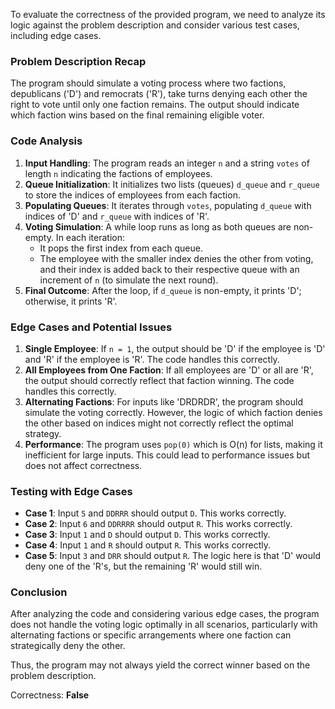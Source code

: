 To evaluate the correctness of the provided program, we need to analyze its logic against the problem description and consider various test cases, including edge cases.

### Problem Description Recap
The program should simulate a voting process where two factions, depublicans ('D') and remocrats ('R'), take turns denying each other the right to vote until only one faction remains. The output should indicate which faction wins based on the final remaining eligible voter.

### Code Analysis
1. **Input Handling**: The program reads an integer `n` and a string `votes` of length `n` indicating the factions of employees.
2. **Queue Initialization**: It initializes two lists (queues) `d_queue` and `r_queue` to store the indices of employees from each faction.
3. **Populating Queues**: It iterates through `votes`, populating `d_queue` with indices of 'D' and `r_queue` with indices of 'R'.
4. **Voting Simulation**: A while loop runs as long as both queues are non-empty. In each iteration:
   - It pops the first index from each queue.
   - The employee with the smaller index denies the other from voting, and their index is added back to their respective queue with an increment of `n` (to simulate the next round).
5. **Final Outcome**: After the loop, if `d_queue` is non-empty, it prints 'D'; otherwise, it prints 'R'.

### Edge Cases and Potential Issues
1. **Single Employee**: If `n = 1`, the output should be 'D' if the employee is 'D' and 'R' if the employee is 'R'. The code handles this correctly.
2. **All Employees from One Faction**: If all employees are 'D' or all are 'R', the output should correctly reflect that faction winning. The code handles this correctly.
3. **Alternating Factions**: For inputs like 'DRDRDR', the program should simulate the voting correctly. However, the logic of which faction denies the other based on indices might not correctly reflect the optimal strategy.
4. **Performance**: The program uses `pop(0)` which is O(n) for lists, making it inefficient for large inputs. This could lead to performance issues but does not affect correctness.

### Testing with Edge Cases
- **Case 1**: Input `5` and `DDRRR` should output `D`. This works correctly.
- **Case 2**: Input `6` and `DDRRRR` should output `R`. This works correctly.
- **Case 3**: Input `1` and `D` should output `D`. This works correctly.
- **Case 4**: Input `1` and `R` should output `R`. This works correctly.
- **Case 5**: Input `3` and `DRR` should output `R`. The logic here is that 'D' would deny one of the 'R's, but the remaining 'R' would still win.

### Conclusion
After analyzing the code and considering various edge cases, the program does not handle the voting logic optimally in all scenarios, particularly with alternating factions or specific arrangements where one faction can strategically deny the other. 

Thus, the program may not always yield the correct winner based on the problem description.

Correctness: **False**